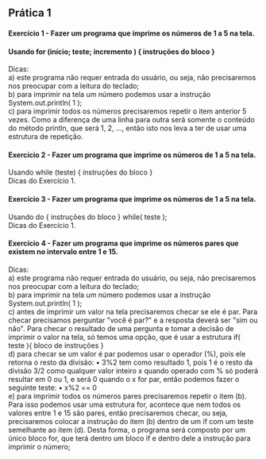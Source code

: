 ## Prática 1
#### Exercício 1 - Fazer um programa que imprime os números de 1 a 5 na tela. 
#### Usando for (início; teste; incremento ) { instruções do bloco }
Dicas:
<br>
a) este programa não requer entrada do usuário, ou seja, não precisaremos nos preocupar com a leitura do teclado;
<br>
b) para imprimir na tela um número podemos usar a instrução System.out.println( 1 );
<br>
c) para imprimir todos os números precisaremos repetir o item anterior 5 vezes. Como a diferença de uma linha para
outra será somente o conteúdo do método println, que será 1, 2, ..., então isto nos leva a ter de usar uma estrutura
de repetição.

#### Exercício 2 - Fazer um programa que imprime os números de 1 a 5 na tela. 
Usando while (teste) { instruções do bloco }
<br>
Dicas do Exercício 1.
<br>
#### Exercício 3 - Fazer um programa que imprime os números de 1 a 5 na tela. 
Usando do { instruções do bloco } while( teste );
<br>
Dicas do Exercício 1.
<br>
#### Exercício 4 - Fazer um programa que imprime os números pares que existem no intervalo entre 1 e 15.
Dicas: <br>
a) este programa não requer entrada do usuário, ou seja, não precisaremos nos preocupar com a leitura do teclado;
<br>
b) para imprimir na tela um número podemos usar a instrução System.out.println( 1 );
<br>
c) antes de imprimir um valor na tela precisaremos checar se ele é par. Para checar precisamos perguntar "você é
par?" e a resposta deverá ser "sim ou não". Para checar o resultado de uma pergunta e tomar a decisão de imprimir
o valor na tela, só temos uma opção, que é usar a estrutura if( teste ){ bloco de instruções }
<br>
d) para checar se um valor é par podemos usar o operador (%), pois ele retorna o resto da divisão:
• 3%2 tem como resultado 1, pois 1 é o resto da divisão 3/2
como qualquer valor inteiro x quando operado com % só poderá resultar em 0 ou 1, e será 0 quando o x for par,
então podemos fazer o seguinte teste:
• x%2 == 0
<br>
e) para imprimir todos os números pares precisaremos repetir o item (b). Para isso podemos usar uma estrutura for,
acontece que nem todos os valores entre 1 e 15 são pares, então precisaremos checar, ou seja, precisaremos
colocar a instrução do item (b) dentro de um if com um teste semelhante ao item (d). Desta forma, o programa será
composto por um único bloco for, que terá dentro um bloco if e dentro dele a instrução para imprimir o número;
<br>
